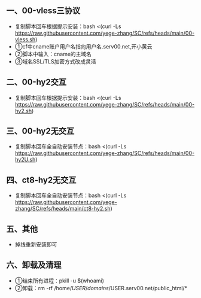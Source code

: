## 一、00-vless三协议
* 复制脚本回车根据提示安装：bash <(curl -Ls https://raw.githubusercontent.com/yege-zhang/SC/refs/heads/main/00-vless.sh)
* ①cf中cname账户用户名指向用户名.serv00.net,开小黄云
* ②脚本中输入：cname的主域名
* ③域名SSL/TLS加密方式改成灵活
## 二、00-hy2交互
* 复制脚本回车根据提示安装：bash <(curl -Ls https://raw.githubusercontent.com/yege-zhang/SC/refs/heads/main/00-hy2.sh)
## 三、00-hy2无交互
* 复制脚本回车全自动安装节点：bash <(curl -Ls https://raw.githubusercontent.com/yege-zhang/SC/refs/heads/main/00-hy2U.sh)
## 四、ct8-hy2无交互
* 复制脚本回车全自动安装节点：bash <(curl -Ls https://raw.githubusercontent.com/yege-zhang/SC/refs/heads/main/ct8-hy2.sh)
## 五、其他
*  掉线重新安装即可
## 六、卸载及清理
*  ①结束所有进程：pkill -u $(whoami)
*  ②卸载：rm -rf /home/$USER/domains/$USER.serv00.net/public_html/*

